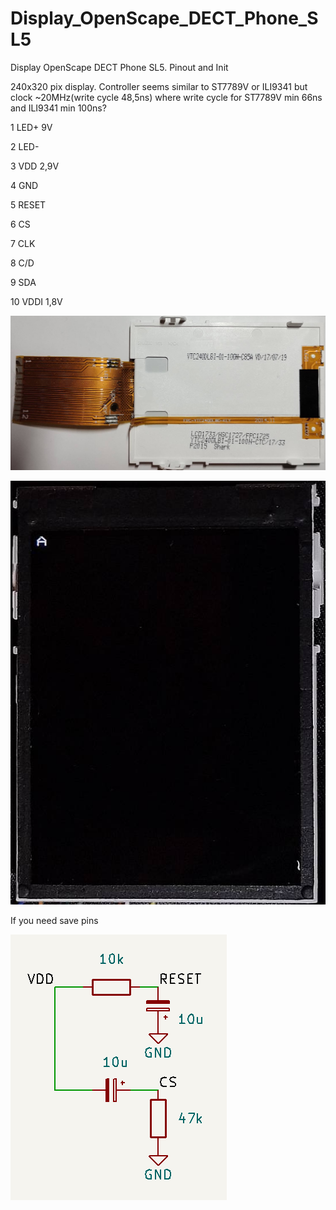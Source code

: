 # Display_OpenScape_DECT_Phone_SL5
 Display OpenScape DECT Phone SL5. Pinout and Init
 
240x320 pix display. Controller seems similar to ST7789V or ILI9341 but clock ~20MHz(write cycle 48,5ns) where write cycle for ST7789V min 66ns and ILI9341 min 100ns? 
 
 1  LED+ 9V
 
 2  LED-
 
 3  VDD 2,9V
 
 4  GND
 
 5  RESET
 
 6  CS
 
 7  CLK
 
 8  C/D
 
 9  SDA
 
 10 VDDI 1,8V
 
 ![Display_OpenScape_DECT_Phone_SL5_back.jpg](Display_OpenScape_DECT_Phone_SL5_back.jpg)
 
 
 ![Display_OpenScape_DECT_Phone_SL5_front.jpg](Display_OpenScape_DECT_Phone_SL5_front.jpg)
 
 If you need save pins
 
 ![hardware_reset_and_cs.png](hardware_reset_and_cs.png)
